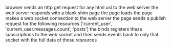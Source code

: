 browser sends an http get request for any html usl to the web server
the web server responds with a blank shim page
the page loads
the page makes a web socket connection to the web server
the page sends a publish request for the following resources ['current_user', 'current_user.messages.count', 'posts']
the binds registers these subscriptions to the web socket and then sends events back to only that socket with the full data of those resources



